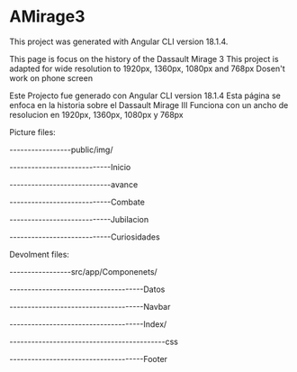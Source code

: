 # AMirage3
This project was generated with Angular CLI version 18.1.4.

This page is focus on the history of the Dassault Mirage 3 
 This project is adapted for wide resolution to 1920px, 1360px, 1080px and 768px
Dosen't work on phone screen


Este Projecto fue generado con Angular CLI version 18.1.4
  Esta página se enfoca en la historia sobre el Dassault Mirage III
  Funciona con un ancho de resolucion en 1920px, 1360px, 1080px y 768px

 
 Picture files:
 
-----------------public/img/

----------------------------Inicio

----------------------------avance

----------------------------Combate  

----------------------------Jubilacion

----------------------------Curiosidades

 Devolment files:
 
-----------------src/app/Componenets/

-------------------------------------Datos 

-------------------------------------Navbar

-------------------------------------Index/

-------------------------------------------css

-------------------------------------Footer
